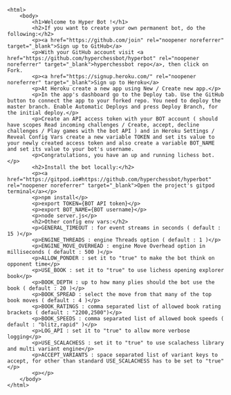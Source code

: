 <!doctype html>
    <html>        
        <body>
            <h1>Welcome to Hyper Bot !</h1>            
            <h2>If you want to create your own permanent bot, do the following:</h2>
            <p><a href="https://github.com/join" rel="noopener noreferrer" target="_blank">Sign up to GitHub</a>
            <p>With your GitHub account visit <a href="https://github.com/hyperchessbot/hyperbot" rel="noopener noreferrer" target="_blank">hyperchessbot repo</a>, then click on Fork.
            <p><a href="https://signup.heroku.com/" rel="noopener noreferrer" target="_blank">Sign up to Heroku</a>
            <p>At Heroku create a new app using New / Create new app.</p>
            <p>In the app's dashboard go to the Deploy tab. Use the GitHub button to connect the app to your forked repo. You need to deploy the master branch. Enable Automatic Deploys and press Deploy Branch, for the initial deploy.</p>
            <p>Create an API access token with your BOT account ( should have scopes Read incoming challenges / Create, accept, decline challenges / Play games with the bot API ) and in Heroku Settings / Reveal Config Vars create a new variable TOKEN and set its value to your newly created access token and also create a variable BOT_NAME and set its value to your bot's username.
            <p>Congratulations, you have an up and running lichess bot.</p>    
            <h2>Install the bot locally:</h2>
            <p><a href="https://gitpod.io#https://github.com/hyperchessbot/hyperbot" rel="noopener noreferrer" target="_blank">Open the project's gitpod terminal</a></p>
            <p>npm install</p>
            <p>export TOKEN={BOT API token}</p>
            <p>export BOT_NAME={BOT username}</p>
            <p>node server.js</p>        
            <h2>Other config env vars:</h2>
            <p>GENERAL_TIMEOUT : for event streams in seconds ( default : 15 )</p>
            <p>ENGINE_THREADS : engine Threads option ( default : 1 )</p>
            <p>ENGINE_MOVE_OVERHEAD : engine Move Overhead option in milliseconds ( default : 500 )</p>
            <p>ALLOW_PONDER : set it to "true" to make the bot think on opponent time</p>
            <p>USE_BOOK : set it to "true" to use lichess opening explorer book</p>
            <p>BOOK_DEPTH : up to how many plies should the bot use the book ( default : 20 )</p>
            <p>BOOK_SPREAD : select the move from that many of the top book moves ( default : 4 )</p>
            <p>BOOK_RATINGS : comma separated list of allowed book rating brackets ( default : "2200,2500")</p>
            <p>BOOK_SPEEDS : comma separated list of allowed book speeds ( default : "blitz,rapid" )</p>
            <p>LOG_API : set it to "true" to allow more verbose logging</p>
            <p>USE_SCALACHESS : set it to "true" to use scalachess library and multi variant engine</p>
            <p>ACCEPT_VARIANTS : space separated list of variant keys to accept, for other than standard USE_SCALACHESS has to be set to "true"</p>
            <p></p>
        </body>
    </html>
    
